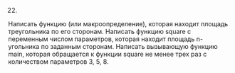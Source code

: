 22.
Написать функцию (или макроопределение), которая 
находит площадь треугольника по его сторонам. Написать 
функцию square c переменным числом параметров, которая 
находит площадь n-угольника по заданным сторонам. 
Написать вызывающую функцию main, которая обращается к 
функции square не менее трех раз с количеством 
параметров 3, 5, 8.
